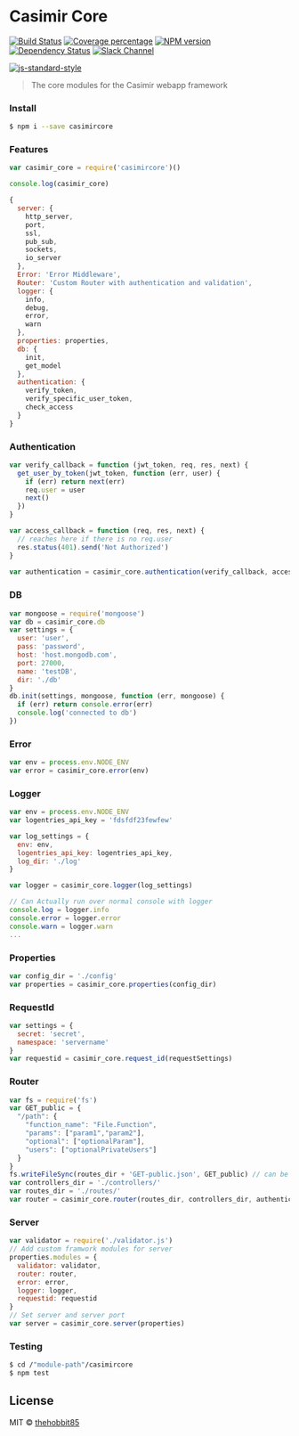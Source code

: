 # Casimir Core
[![Build Status][travis-image]][travis-url] [![Coverage percentage][coveralls-image]][coveralls-url] [![NPM version][npm-image]][npm-url] [![Dependency Status][daviddm-image]][daviddm-url] [![Slack Channel][slack-image]][slack-url]

[![js-standard-style](https://cdn.rawgit.com/feross/standard/master/badge.svg)](https://github.com/feross/standard)

> The core modules for the Casimir webapp framework


### Install

```sh
$ npm i --save casimircore
```


### Features

```js
var casimir_core = require('casimircore')()

console.log(casimir_core)

{
  server: {
    http_server,
    port,
    ssl,
    pub_sub,
    sockets,
    io_server
  },
  Error: 'Error Middleware',
  Router: 'Custom Router with authentication and validation',
  logger: {
    info,
    debug,
    error,
    warn
  },
  properties: properties,
  db: {
    init,
    get_model
  },
  authentication: {
    verify_token,
    verify_specific_user_token,
    check_access
  }
}
```

### Authentication

```js
var verify_callback = function (jwt_token, req, res, next) {
  get_user_by_token(jwt_token, function (err, user) {
    if (err) return next(err)
    req.user = user
    next()
  })
}

var access_callback = function (req, res, next) {
  // reaches here if there is no req.user
  res.status(401).send('Not Authorized')
}
 
var authentication = casimir_core.authentication(verify_callback, access_callback)
```

### DB

```js
var mongoose = require('mongoose')
var db = casimir_core.db
var settings = {
  user: 'user',
  pass: 'password',
  host: 'host.mongodb.com',
  port: 27000,
  name: 'testDB',
  dir: './db'
}
db.init(settings, mongoose, function (err, mongoose) {
  if (err) return console.error(err)
  console.log('connected to db')
})
```

### Error

```js
var env = process.env.NODE_ENV
var error = casimir_core.error(env)
```

### Logger

```js
var env = process.env.NODE_ENV
var logentries_api_key = 'fdsfdf23fewfew'

var log_settings = {
  env: env,
  logentries_api_key: logentries_api_key,
  log_dir: './log'
}

var logger = casimir_core.logger(log_settings)

// Can Actually run over normal console with logger
console.log = logger.info
console.error = logger.error
console.warn = logger.warn
...
```

### Properties

```js
var config_dir = './config'
var properties = casimir_core.properties(config_dir)
```

### RequestId

```js
var settings = {
  secret: 'secret',
  namespace: 'servername'
}
var requestid = casimir_core.request_id(requestSettings)
```

### Router

```js
var fs = require('fs')
var GET_public = {
  "/path": {
    "function_name": "File.Function",
    "params": ["param1","param2"],
    "optional": ["optionalParam"],
    "users": ["optionalPrivateUsers"]
  }
}
fs.writeFileSync(routes_dir + 'GET-public.json', GET_public) // can be similarly done for POST, PUT, DELETE and private
var controllers_dir = './controllers/'
var routes_dir = './routes/'
var router = casimir_core.router(routes_dir, controllers_dir, authentication)
```

### Server

```js
var validator = require('./validator.js')
// Add custom framwork modules for server
properties.modules = {
  validator: validator,
  router: router,
  error: error,
  logger: logger,
  requestid: requestid
}
// Set server and server port
var server = casimir_core.server(properties)
```

### Testing

```sh
$ cd /"module-path"/casimircore
$ npm test
```


## License

MIT © [thehobbit85]()

[npm-image]: https://badge.fury.io/js/casimircore.svg
[npm-url]: https://npmjs.org/package/casimircore
[travis-image]: https://travis-ci.org/Colored-Coins/casimircore.svg?branch=master
[travis-url]: https://travis-ci.org/Colored-Coins/casimircore
[daviddm-image]: https://david-dm.org/Colored-Coins/casimircore.svg?theme=shields.io
[daviddm-url]: https://david-dm.org/Colored-Coins/casimircore
[coveralls-image]: https://coveralls.io/repos/Colored-Coins/casimircore/badge.svg
[coveralls-url]: https://coveralls.io/r//Colored-Coins/casimircore
[slack-image]: http://slack.coloredcoins.org/badge.svg
[slack-url]: http://slack.coloredcoins.org
[mocha]: https://www.npmjs.com/package/mocha
[gulp]: http://gulpjs.com/
